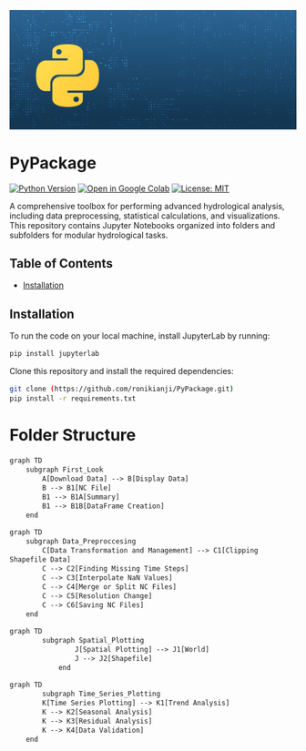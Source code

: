 ![Image: Python Logo](https://github.com/ronikianji/PyPackage/blob/4976d3402107b57ac2ba4260866441ed2e790582/assets/PythonToolKit_Banner-1200x500.png)
# PyPackage

[![Python Version](https://img.shields.io/badge/python-3.8-blue)](https://www.python.org/downloads/release/python-380/)
[![Open in Google Colab](https://colab.research.google.com/assets/colab-badge.svg)](https://colab.research.google.com/github/ronikianji/PyPackage)
[![License: MIT](https://img.shields.io/badge/License-MIT-yellow.svg)](https://opensource.org/licenses/MIT)

A comprehensive toolbox for performing advanced hydrological analysis, including data preprocessing, statistical calculations, and visualizations. 
This repository contains Jupyter Notebooks organized into folders and subfolders for modular hydrological tasks.

## Table of Contents
- [Installation](#installation)

## Installation
To run the code on your local machine, install JupyterLab by running:

```bash
pip install jupyterlab
```

Clone this repository and install the required dependencies:
```bash
git clone (https://github.com/ronikianji/PyPackage.git)
pip install -r requirements.txt
```

# Folder Structure
```mermaid
graph TD
    subgraph First_Look
        A[Download Data] --> B[Display Data]
        B --> B1[NC File]
        B1 --> B1A[Summary]
        B1 --> B1B[DataFrame Creation]
    end
```
```mermaid
graph TD
    subgraph Data_Preproccesing
        C[Data Transformation and Management] --> C1[Clipping Shapefile Data]
        C --> C2[Finding Missing Time Steps]
        C --> C3[Interpolate NaN Values]
        C --> C4[Merge or Split NC Files]
        C --> C5[Resolution Change]
        C --> C6[Saving NC Files]
    end
```
```mermaid
graph TD
        subgraph Spatial_Plotting
                J[Spatial Plotting] --> J1[World]
                J --> J2[Shapefile]
            end
```
```mermaid
graph TD
        subgraph Time_Series_Plotting
        K[Time Series Plotting] --> K1[Trend Analysis]
        K --> K2[Seasonal Analysis]
        K --> K3[Residual Analysis]
        K --> K4[Data Validation]
    end
```
    
```
